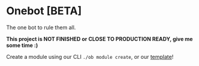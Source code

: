 # Onebot [BETA]

The one bot to rule them all.

**This project is NOT FINISHED or CLOSE TO PRODUCTION READY, give me some time :)**

Create a module using our CLI `./ob module create`, or our [template](https://github.com/OnebotTeam/ModuleTemplate)!
